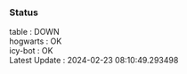 ### Status


table : DOWN  
hogwarts : OK  
icy-bot : OK  
Latest Update : 2024-02-23 08:10:49.293498
